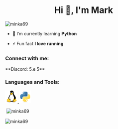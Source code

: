 <h1 align="center">Hi 👋, I'm Mark</h1>
<p align="left"> <img src="https://komarev.com/ghpvc/?username=minka69&label=Profile%20views&color=0e75b6&style=flat" alt="minka69" /> </p>

- 🌱 I’m currently learning **Python**

- ⚡ Fun fact **I love running**

<h3 align="left">Connect with me:</h3>
<p align="left">**Discord: 5.e
5**</p>

<h3 align="left">Languages and Tools:</h3>
<p align="left"> <a href="https://www.linux.org/" target="_blank" rel="noreferrer"> <img src="https://raw.githubusercontent.com/devicons/devicon/master/icons/linux/linux-original.svg" alt="linux" width="40" height="40"/> </a> <a href="https://www.python.org" target="_blank" rel="noreferrer"> <img src="https://raw.githubusercontent.com/devicons/devicon/master/icons/python/python-original.svg" alt="python" width="40" height="40"/> </a> </p>

<p>&nbsp;<img align="center" src="https://github-readme-stats.vercel.app/api?username=minka69&show_icons=true&locale=en" alt="minka69" /></p>

<p><img align="center" src="https://github-readme-streak-stats.herokuapp.com/?user=minka69&" alt="minka69" /></p>
